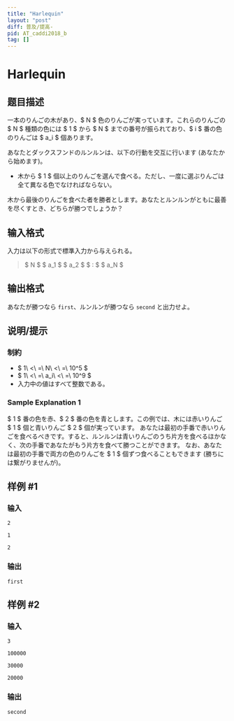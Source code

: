 ```yaml
---
title: "Harlequin"
layout: "post"
diff: 普及/提高-
pid: AT_caddi2018_b
tag: []
---
```


# Harlequin

## 题目描述

[problemUrl]: https://atcoder.jp/contests/caddi2018b/tasks/caddi2018_b

一本のりんごの木があり、$ N $ 色のりんごが実っています。これらのりんごの $ N $ 種類の色には $ 1 $ から $ N $ までの番号が振られており、$ i $ 番の色のりんごは $ a_i $ 個あります。

あなたとダックスフンドのルンルンは、以下の行動を交互に行います (あなたから始めます)。

- 木から $ 1 $ 個以上のりんごを選んで食べる。ただし、一度に選ぶりんごは全て異なる色でなければならない。

木から最後のりんごを食べた者を勝者とします。あなたとルンルンがともに最善を尽くすとき、どちらが勝つでしょうか？

## 输入格式

入力は以下の形式で標準入力から与えられる。

> $ N $ $ a_1 $ $ a_2 $ $ : $ $ a_N $

## 输出格式

あなたが勝つなら `first`、ルンルンが勝つなら `second` と出力せよ。

## 说明/提示

### 制約

- $ 1\ <\ =\ N\ <\ =\ 10^5 $
- $ 1\ <\ =\ a_i\ <\ =\ 10^9 $
- 入力中の値はすべて整数である。

### Sample Explanation 1

$ 1 $ 番の色を赤、$ 2 $ 番の色を青とします。この例では、木には赤いりんご $ 1 $ 個と青いりんご $ 2 $ 個が実っています。 あなたは最初の手番で赤いりんごを食べるべきです。すると、ルンルンは青いりんごのうち片方を食べるほかなく、次の手番であなたがもう片方を食べて勝つことができます。 なお、あなたは最初の手番で両方の色のりんごを $ 1 $ 個ずつ食べることもできます (勝ちには繋がりませんが)。

## 样例 #1

### 输入

```
2
1
2
```

### 输出

```
first
```

## 样例 #2

### 输入

```
3
100000
30000
20000
```

### 输出

```
second
```

